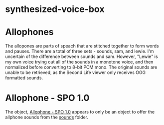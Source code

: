 # synthesized-voice-box

# Allophones

The allopones are parts of speach that are stitched together to form words and pauses. There are a total of three sets - sounds, sam, and lewie. I'm uncertain of the difference between sounds and sam. However, "Lewie" is my own voice trying out all of the sounds in a monotone voice, and then normalized before converting to 8-bit PCM mono. The original sounds are unable to be retrieved, as the Second Life viewer only receives OGG formatted sounds.

# Allophone - SPO 1.0

The object, [Allophone - SPO 1.0](./Objects/Allophone%20-%20SPO%201.0/) appears to only be an object to offer the allphone sounds from the [sounds](./Allophone/sounds/) folder.

